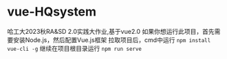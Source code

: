 # vue-HQsystem
哈工大2023秋RA&amp;SD 2.0实践大作业,基于vue2.0
如果你想运行此项目，首先需要安装Node.js，然后配置Vue.js框架
拉取项目后，cmd中运行
```npm install vue-cli -g```
继续在项目根目录运行
```npm run serve```
